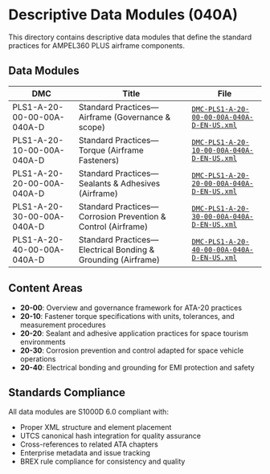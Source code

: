 # Descriptive Data Modules (040A)

This directory contains descriptive data modules that define the standard practices for AMPEL360 PLUS airframe components.

## Data Modules

| DMC | Title | File |
|-----|-------|------|
| PLS1-A-20-00-00-00A-040A-D | Standard Practices—Airframe (Governance & scope) | [`DMC-PLS1-A-20-00-00-00A-040A-D-EN-US.xml`](./DMC-PLS1-A-20-00-00-00A-040A-D-EN-US.xml) |
| PLS1-A-20-10-00-00A-040A-D | Standard Practices—Torque (Airframe Fasteners) | [`DMC-PLS1-A-20-10-00-00A-040A-D-EN-US.xml`](./DMC-PLS1-A-20-10-00-00A-040A-D-EN-US.xml) |
| PLS1-A-20-20-00-00A-040A-D | Standard Practices—Sealants & Adhesives (Airframe) | [`DMC-PLS1-A-20-20-00-00A-040A-D-EN-US.xml`](./DMC-PLS1-A-20-20-00-00A-040A-D-EN-US.xml) |
| PLS1-A-20-30-00-00A-040A-D | Standard Practices—Corrosion Prevention & Control (Airframe) | [`DMC-PLS1-A-20-30-00-00A-040A-D-EN-US.xml`](./DMC-PLS1-A-20-30-00-00A-040A-D-EN-US.xml) |
| PLS1-A-20-40-00-00A-040A-D | Standard Practices—Electrical Bonding & Grounding (Airframe) | [`DMC-PLS1-A-20-40-00-00A-040A-D-EN-US.xml`](./DMC-PLS1-A-20-40-00-00A-040A-D-EN-US.xml) |

## Content Areas

- **20-00**: Overview and governance framework for ATA-20 practices
- **20-10**: Fastener torque specifications with units, tolerances, and measurement procedures
- **20-20**: Sealant and adhesive application practices for space tourism environments
- **20-30**: Corrosion prevention and control adapted for space vehicle operations  
- **20-40**: Electrical bonding and grounding for EMI protection and safety

## Standards Compliance

All data modules are S1000D 6.0 compliant with:
- Proper XML structure and element placement
- UTCS canonical hash integration for quality assurance
- Cross-references to related ATA chapters
- Enterprise metadata and issue tracking
- BREX rule compliance for consistency and quality